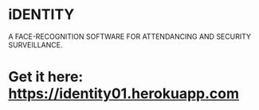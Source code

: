 # iDENTITY
A FACE-RECOGNITION SOFTWARE FOR ATTENDANCING AND SECURITY SURVEILLANCE.


# Get it here:  https://identity01.herokuapp.com
